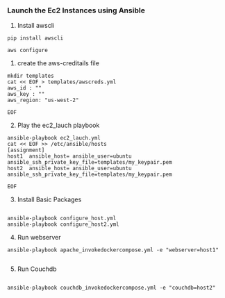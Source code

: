 

### Launch the Ec2 Instances using Ansible

1. Install awscli
```
pip install awscli

aws configure

```
1. create the aws-creditails file
```
mkdir templates
cat << EOF > templates/awscreds.yml
aws_id : ""
aws_key : ""
aws_region: "us-west-2"

EOF

```
2. Play the ec2_lauch playbook

```
ansible-playbook ec2_lauch.yml 
cat << EOF >> /etc/ansible/hosts
[assignment]
host1  ansible_host= ansible_user=ubuntu ansible_ssh_private_key_file=templates/my_keypair.pem
host2  ansible_host= ansible_user=ubuntu ansible_ssh_private_key_file=templates/my_keypair.pem

EOF

```


3. Install Basic Packages

```

ansible-playbook configure_host.yml
ansible-playbook configure_host2.yml

```

4. Run webserver
```
ansible-playbook apache_invokedockercompose.yml -e "webserver=host1"


```

5. Run Couchdb
```

ansible-playbook couchdb_invokedockercompose.yml -e "couchdb=host2"

```

